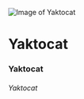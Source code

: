 ![Image of Yaktocat](https://octodex.github.com/images/yaktocat.png)
# Yaktocat
### Yaktocat
###### Yaktocat
